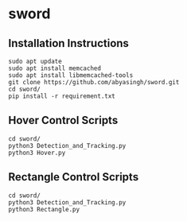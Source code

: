 # sword

## **Installation Instructions** ##
```
sudo apt update
sudo apt install memcached
sudo apt install libmemcached-tools
git clone https://github.com/abyasingh/sword.git
cd sword/
pip install -r requirement.txt

```

## Hover Control Scripts ##
```
cd sword/
python3 Detection_and_Tracking.py
python3 Hover.py
```

## Rectangle Control Scripts ##
```
cd sword/
python3 Detection_and_Tracking.py
python3 Rectangle.py
```
